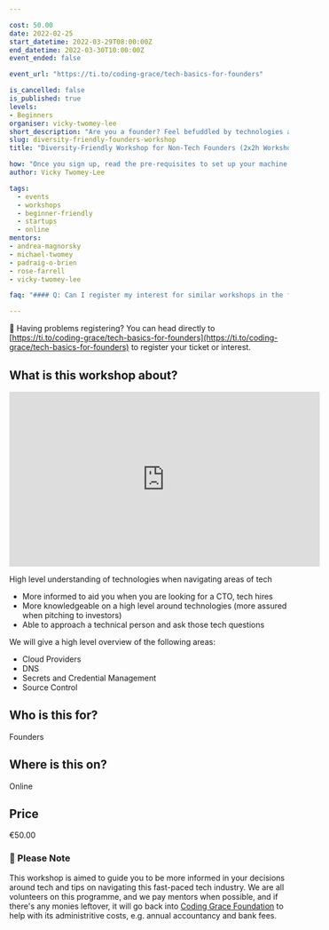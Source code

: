 ```yaml
---

cost: 50.00
date: 2022-02-25
start_datetime: 2022-03-29T08:00:00Z
end_datetime: 2022-03-30T10:00:00Z
event_ended: false

event_url: "https://ti.to/coding-grace/tech-basics-for-founders"

is_cancelled: false
is_published: true
levels:
- Beginners
organiser: vicky-twomey-lee
short_description: "Are you a founder? Feel befuddled by technologies and their terms as you are figuring out if you need a CTO, technical team in-house or out-sourcing it? Coding Grace Foundation is delighted to present a virtual foundational workshops to help alleviate those fears of asking and discussing about technology as you build and expand your business to the next level. Each session is 2 hours."
slug: diversity-friendly-founders-workshop
title: "Diversity-Friendly Workshop for Non-Tech Founders (2x2h Workshops)"

how: "Once you sign up, read the pre-requisites to set up your machine, any questions, email [workshops@codinggrace.com](mailto:workshops@codinggrace.com). In the meantime, you will receive a link and details on videos to view before the workshop, and how to join the session and we will make sure everyone is setup before we proceed with the workshop. And ask questions at any time during the workshop, we have mentors on hand to help you."
author: Vicky Twomey-Lee

tags:
  - events
  - workshops
  - beginner-friendly
  - startups
  - online
mentors:
- andrea-magnorsky
- michael-twomey
- padraig-o-brien
- rose-farrell
- vicky-twomey-lee

faq: "#### Q: Can I register my interest for similar workshops in the future if I can't make it to this one?\n Yes, head over to our [ticket page and register your interest instead](https://ti.to/coding-grace/tech-basics-for-founders)."

---
```


📌 Having problems registering? You can head directly to [https://ti.to/coding-grace/tech-basics-for-founders](https://ti.to/coding-grace/tech-basics-for-founders) to register your ticket or interest.

## What is this workshop about?

<iframe width="560" height="315" src="https://www.youtube.com/embed/QhKdrCmc5rQ" title="YouTube video player" frameborder="0" allow="accelerometer; autoplay; clipboard-write; encrypted-media; gyroscope; picture-in-picture" allowfullscreen></iframe>

High level understanding of technologies when navigating areas of tech

* More informed to aid you when you are looking for a CTO, tech hires
* More knowledgeable on a high level around technologies (more assured when pitching to investors)
* Able to approach a technical person and ask those tech questions 

We will give a high level overview of the following areas:

* Cloud Providers
* DNS
* Secrets and Credential Management
* Source Control

## Who is this for?
Founders

## Where is this on?
Online

## Price
€50.00

### 📍 Please Note

This workshop is aimed to guide you to be more informed in your decisions around tech and tips on navigating this fast-paced tech industry. We are all volunteers on this programme, and we pay mentors when possible, and if there's any monies leftover, it will go back into [Coding Grace Foundation](https://codinggrace.com) to help with its administritive costs, e.g. annual accountancy and bank fees.


